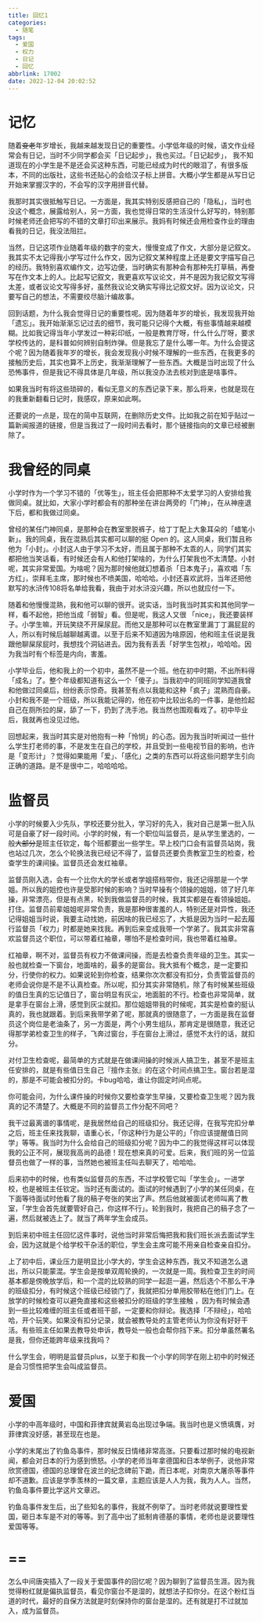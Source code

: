 ```yaml
---
title: 回忆1
categories:
  - 随笔
tags:
  - 爱国
  - 权力
  - 日记
  - 回忆
abbrlink: 17002
date: 2022-12-04 20:02:52
---
```

# 记忆
随着~~变老~~年岁增长，我越来越发现日记的重要性。小学低年级的时候，语文作业经常会有日记，当时不少同学都会买「日记起步」，我也买过。「日记起步」， 我不知道现在的小学生是不是还会买这种东西，可能已经成为时代的眼泪了，有很多版本，不同的出版社，这些书还贴心的会给汉子标上拼音。大概小学生都是从写日记开始来掌握汉字的，不会写的汉字用拼音代替。

我那时其实很抵触写日记。一方面是，我其实特别反感把自己的「隐私」，当时也没这个概念，展露给别人，另一方面，我也觉得日常的生活没什么好写的，特别那时候老师还会把写的不错的文章打印出来展示。我妈有时候还会用检查作业的理由看我的日记，我没法阻拦。

当然，日记这项作业随着年级的数字的变大，慢慢变成了作文，大部分是记叙文。我其实不太记得我小学写过什么作文，因为记叙文某种程度上还是要文字描写自己的经历。我特别喜欢编作文，边写边便，当时确实有那种会有那种先打草稿，再誊写在作文本上的人。比起写记叙文，我更喜欢写议论文，并不是因为我记叙文写得太差，或者议论文写得多好，虽然我议论文确实写得比记叙文好。因为议论文，只要写自己的想法，不需要绞尽脑汁编故事。

回到话题，为什么我会觉得日记的重要性呢。因为随着年岁的增长，我发现我开始「遗忘」。我开始渐渐忘记过去的细节，我可能只记得个大概，有些事情越来越模糊。比如我记得当年小学发过一种彩印纸，一般是教育厅呀，什么什么厅呀，要求学校传达的，是科普如何辨别自制炸弹。但是我忘了是什么哪一年。为什么会提这个呢？因为随着我年岁的增长，我会发现我小时候不理解的一些东西，在我更多的接触历史后，其实也算不上历史，我渐渐理解了一些东西。大概是当时出现了什么恐怖事件，但是我记不得具体是几年级，所以我没办法去核对到底是啥事件。

如果我当时有将这些琐碎的，看似无意义的东西记录下来，那么将来，也就是现在的我重新翻看日记时，我感叹，原来如此啊。

还要说的一点是，现在的简中互联网，在删除历史文件。比如我之前在知乎贴过一篇新闻报道的链接，但是当我过了一段时间去看时，那个链接指向的文章已经被删除了。

# 我曾经的同桌
小学时作为一个学习不错的「优等生」，班主任会把那种不太爱学习的人安排给我做同桌。就比如，大家小学时都会有的那种坐在讲台两旁的「门神」，在从神座退下后，都和我做过同桌。

曾经的某任门神同桌，是那种会在教室里脱裤子，给丁丁配上大象耳朵的「蜡笔小新」。我的同桌，我在混熟后其实都可以聊的挺 Open 的。这人同桌，我们暂且称他为「小封」。小封这人由于学习不太好，而且属于那种不太乖的人，同学们其实都把他当笑话看，有时候还会有人和他打架啥的，为什么打架我也不太清楚。小封呢，其实非常爱国。为啥呢？因为那时候他就幻想着杀「日本鬼子」，喜欢唱「东方红」，崇拜毛主席，那时候也不喷美国，哈哈哈。小封还喜欢武将，当年还把他默写的水浒传108将名单给我看，我由于对水浒没兴趣，所以也就应付一下。

随着和他慢慢混熟，我和他可以聊的很开。说实话，当时我当时其实和其他同学一样，看不起他，把他当成「弱智」看。但是呢，我这人又很 「nice」，我还要装样子。小学生嘛，开玩笑绕不开屎尿屁。而他又是那种可以在教室里漏丁丁漏屁屁的人，所以有时候后越聊越离谱。以至于后来不知道因为啥原因，他和班主任说是我跟他聊屎尿屁时，我想找个洞钻进去。因为我有丢丢「好学生包袱」，哈哈哈。因为我当时有个标签是内向，害羞。

 小学毕业后，他和我上的一个初中，虽然不是一个班。他在初中时期，不出所料得「成名」了。整个年级都知道有这么一个「傻子」。当我初中的同班同学知道我曾和他做过同桌后，纷纷表示惊奇。我甚至有点以我能和这种「疯子」混熟而自豪。小封和我不是一个班级，所以我能记得的，他在初中比较出名的一件事，是他捡起自己在厕所拉的屎，舔了一下，扔到了洗手池。我当然也围观看戏了。初中毕业后，我就再也没见过他。
 
 回想起来，我当时其实是对他抱有一种「怜悯」的心态。因为我当时听闻过一些什么学生打老师的事，不是发生在自己的学校，并且受到一些电视节目的影响，也许是「变形计」？觉得如果能用「爱」、「感化」之类的东西可以将这些问题学生引向正确的道路。是不是很中二，哈哈哈哈。

# 监督员
小学的时候要入少先队，学校还要分批入，学习好的先入，我对自己是第一批入队可是自豪了好一段时间。小学的时候，有一个职位叫监督员，是从学生里选的，一般~~大部分~~是班主任钦定，每个班都要出一些学生。早上校门口会有监督员站岗，我也站过几次，怎么个轮换法我已经记不得了，监督员还要负责教室卫生的检查，检查学生的课间操。监督员还会发红袖章。

监督员刚入选，会有一个比你大的学长或者学姐搭档带你，我还记得那是一个学姐。所以我的姐控也许是受那时候的影响？当时早操有个领操的姐姐，领了好几年操，非常漂亮，但是有点黑，轮到我做监督员的时候，我其实都是在看领操姐姐。打住。监督员前辈姐姐呢非常负责，我是那种很害羞的人，特别还是对异性，我还记得姐姐当时说，我要主动找她，前因啥的我已经忘了，大抵是因为当时一起去履行监督员「权力」时都是她来找我。再到后来变成我带一个学弟了。我其实非常喜欢监督员这个职位，可以带着红袖章，哪怕不是检查时间，我也带着红袖章。

红袖章，啊不对，监督员有权力不做课间操，而是去检查负责年级的卫生。其实一般也就检查一下窗台，地面啥的，最多的是窗台。我大抵有个概念，是一定要扣分，行使你的权力。如果说轮到你检查，结果你次次都没有扣分，负责管监督员的老师会说你是不是不认真检查。所以呢，扣分其实非常随机，除了有时候某些班级的值日生真的忘记值日了，窗台明显有灰尘，地面脏的不行。检查也非常简单，就是拿手在窗台上滑，感觉到灰尘就扣。那位姐姐带我的时候呢，其实是检查的挺认真的，我也就跟着。到后来我带学弟了呢，那就真的很随意了，一方面是我在监督员这个岗位是老油条了，另一方面是，两个小男生组队，那肯定是很随意，我还记得那学弟检查卫生的样子，飞奔过窗台，手在窗台上滑过，感觉不太行的话，就扣分。

对付卫生检查呢，最简单的方式就是在做课间操的时候派人搞卫生，甚至不是班主任安排的，就是有些值日生自己『擅作主张』的在这个时间点搞卫生。窗台若是湿的，那是不可能会被扣分的。卡bug哈哈，谁让你固定时间点呢。

你可能会问，为什么课件操的时候你又要检查学生早操，又要检查卫生呢？因为我真的记不清楚了。大概是不同的监督员工作分配不同吧？

我干过最离谱的事情呢，是我居然给自己的班级扣分。我还记得，在我写完扣分单之后，班主任来找我聊，语重心长，「你这种行为是公平的」「你应该提醒值日同学」等等。我当时为什么会给自己的班级扣分呢？因为中二的我觉得这样可以体现我的公正不阿，展现我高尚的品德！现在想来真的可爱。后来，我们班的另一位监督员也做了一样的事，当然她也被班主任叫去聊天了，哈哈哈。

后来初中的时候，也有类似监督员的东西，不过学校管它叫「学生会」。一进学校，也是被班主任钦定。当时还有面试的。面试的时候遇到了小学的某任同桌，在下面等待面试时他看了我的稿子夸张的笑出了声。然后他就被面试老师叫离了教室，「学生会首先就要管好自己，你这样不行」。轮到我时，我把自己的稿子念了一遍，然后就被选上了。就当了两年学生会成员。

到后来初中班主任回忆这件事时，说他当时非常后悔把我和我们班长派去面试学生会，因为这就是个给学校干杂活的职位，学生会主席可能不用亲自检查亲自扣分。

上了初中后，课业压力是明显比小学大的，学生会这种东西，我又不知道怎么退出，所以只能蒙混。学生会是按单双周轮换的，一次就是一周。我检查卫生的时间基本都是傍晚放学后，和一个混的比较熟的同学一起逛一遍，然后选个不那么干净的班级扣分，有时候这个班级已经锁门了，我就把扣分单用胶带粘在他们门上。在放学的时候检查可以避免直接和这些被扣分的班级的学生接触 ，因为有时候会遇到一些比较难缠的班主任或者班干部，一定要和你辩论。我选择「不辩经」，哈哈哈，开个玩笑。如果没有扣分记录，就会被教导处的主管老师认为你没有好好干活。有些班主任如果去教导处申诉，教导处一般也会帮你挡下来。扣分单虽然署名是我，但你还能跨年级来找我吗？

什么学生会，明明是监督员plus，以至于和我一个小学的同学在刚上初中的时候还是会习惯性把学生会叫成监督员。

# 爱国
小学的中高年级时，中国和菲律宾就黄岩岛出现过争端。我当时也是义愤填膺，对菲律宾没好感，甚至现在也是。

小学的末尾出了钓鱼岛事件，那时候反日情绪非常高涨。只要看过那时候的电视新闻，都会对日本的行为感到愤怒。小学的老师当年拿德国和日本举例子，说他非常欣赏德国，德国的总理曾在波兰的纪念碑前下跪，而日本呢，对南京大屠杀等事件却不道歉。应该是学季羡林的一篇文章，主题应该是人人为我，我为人人。当然，钓鱼岛事件要比学这片文章迟。

钓鱼岛事件发生后，出了些知名的事件，我就不例举了。当时老师就说要理性爱国，砸日本车是不对的等等。到了高中出了抵制肯德基的事情，老师也是说要理性爱国等等。

# ==
怎么中间唐突插入了一段关于爱国事件的回忆呢？因为聊到了监督员生涯。因为我觉得粉红就是偏执监督员，看见你窗台不是湿的，就想法子扣你分。在这个粉红当道的时代，最好的自保方法就是时刻保持你的窗台是湿的。还有就是打不过就加入，成为监督员。